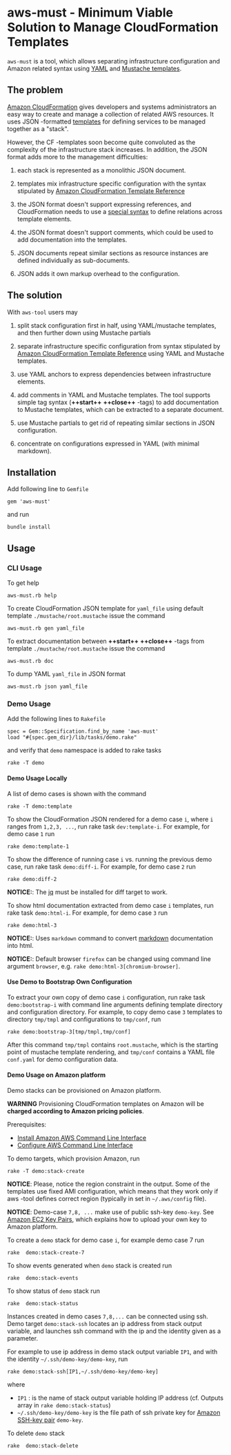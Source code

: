 # aws-must - Minimum Viable Solution to Manage CloudFormation Templates

`aws-must` is a tool, which allows separating infrastructure
configuration and Amazon related syntax using
[YAML](http://learnxinyminutes.com/docs/yaml) and
[Mustache templates](https://mustache.github.io/). 


## The problem

[Amazon CloudFormation](http://aws.amazon.com/cloudformation/) gives
developers and systems administrators an easy way to create and manage
a collection of related AWS resources.  It uses JSON -formatted
[templates](http://aws.amazon.com/cloudformation/aws-cloudformation-templates)
for defining services to be managed together as a "stack".

However, the CF -templates soon become quite convoluted as the
complexity of the infrastructure stack increases. In addition, the
JSON format adds more to the management difficulties:

1. each stack is represented as a monolithic JSON document.

2. templates mix infrastructure specific configuration with the syntax
   stipulated by
   [Amazon CloudFormation Template Reference](http://docs.aws.amazon.com/AWSCloudFormation/latest/UserGuide/template-reference.html)

3. the JSON format doesn't support expressing references, and
   CloudFormation needs to use a
   [special syntax](http://docs.aws.amazon.com/AWSCloudFormation/latest/UserGuide/intrinsic-function-reference-ref.html)
   to define relations across template elements.

4. the JSON format doesn't support comments, which could be used to
   add documentation into the templates.

5. JSON documents repeat similar sections as resource instances are
   defined individually as sub-documents.

6.  JSON adds it own markup overhead to the configuration.

## The solution

With `aws-tool` users may

1.  split stack configuration first in half, using YAML/mustache
    templates, and then further down using Mustache partials

2. separate infrastructure specific configuration from syntax
   stipulated by
   [Amazon CloudFormation Template Reference](http://docs.aws.amazon.com/AWSCloudFormation/latest/UserGuide/template-reference.html)
   using YAML and Mustache templates.

3. use YAML anchors to express dependencies between infrastructure
   elements.

4. add comments in YAML and Mustache templates. The tool supports
   simple tag syntax (**&plus;&plus;start&plus;&plus;**
   **&plus;&plus;close&plus;&plus;** -tags) to add documentation to
   Mustache templates, which can be extracted to a separate document.

5. use Mustache partials to get rid of repeating similar sections in
   JSON configuration.

6. concentrate on configurations expressed in YAML (with minimal markdown).


## Installation

Add following line to `Gemfile`

	gem 'aws-must'


and run

	bundle install
	

## Usage

### CLI  Usage

To get help 	

	aws-must.rb help

To create CloudFormation JSON template for `yaml_file` using default
template `./mustache/root.mustache` issue the command

	aws-must.rb gen yaml_file

To extract documentation between **&plus;&plus;start&plus;&plus;**
**&plus;&plus;close&plus;&plus;** -tags from template
`./mustache/root.mustache` issue the command

	aws-must.rb doc 

To dump YAML `yaml_file` in JSON format

	aws-must.rb json yaml_file


### Demo Usage

Add the following lines to `Rakefile`


	spec = Gem::Specification.find_by_name 'aws-must'
	load "#{spec.gem_dir}/lib/tasks/demo.rake"


and verify that `demo` namespace is added to rake tasks

	rake -T demo

#### Demo Usage Locally

A list of demo cases is shown with the command

	rake -T demo:template
	
To show the CloudFormation JSON rendered for a demo case `i`, where
`i` ranges from `1,2,3, ...`, run rake task `dev:template-i`. For
example, for demo case `1` run

	rake demo:template-1

To show the difference of running case `i` vs. running the previous
demo case, run rake task `demo:diff-i`. For example, for demo case `2`
run

	rake demo:diff-2
	
**NOTICE:**: The [jq](http://stedolan.github.io/jq/) must be installed
for diff target to work.

To show html documentation extracted from demo case `i` templates, run
rake task `demo:html-i`. For example, for demo case `3` run

	rake demo:html-3

**NOTICE:**: Uses `markdown` command to convert
[markdown](http://daringfireball.net/projects/markdown) documentation
into html.

**NOTICE:**: Default browser `firefox` can be changed using command
line argument `browser`, e.g. `rake demo:html-3[chromium-browser]`.

#### Use Demo to Bootstrap Own Configuration

To extract your own copy of demo case `i` configuration, run rake task
`demo:bootstrap-i` with command line arguments defining template
directory and configuration directory. For example, to copy demo case
`3` templates to directory `tmp/tmpl` and configurations to
`tmp/conf`, run

    rake demo:bootstrap-3[tmp/tmpl,tmp/conf]
	

After this command `tmp/tmpl` contains `root.mustache`, which is the
starting point of mustache template rendering, and `tmp/conf` contains
a YAML file `conf.yaml` for demo configuration data.


#### Demo Usage on Amazon platform

Demo stacks can be provisioned on Amazon platform.

**WARNING** Provisioning CloudFormation templates on Amazon will be
**charged according to Amazon pricing policies**.

Prerequisites:

* [Install Amazon AWS Command Line Interface](http://docs.aws.amazon.com/cli/latest/userguide/installing.html)
* [Configure AWS Command Line Interface](http://docs.aws.amazon.com/cli/latest/userguide/cli-chap-getting-started.html)

To demo targets, which provision Amazon, run

	rake -T demo:stack-create

**NOTICE**: Please, notice the region constraint in the output. Some
of the templates use fixed AMI configuration, which means that they
work only if aws -tool defines correct region (typically in set in
`~/.aws/config` file).

**NOTICE**: Demo-case `7,8, ...` make use of public ssh-key
`demo-key`. See
[Amazon EC2 Key Pairs](http://docs.aws.amazon.com/AWSEC2/latest/UserGuide/ec2-key-pairs.html),
which explains how to upload your own key to Amazon platform.

To create a `demo` stack for demo case `i`, for example demo case 7
run

	rake  demo:stack-create-7
	
To show events generated when `demo` stack is created run

	rake  demo:stack-events
	
To show status of `demo` stack run

	rake  demo:stack-status

Instances created in demo cases `7,8,...` can be connected using ssh.
Demo target `demo:stack-ssh` locates an ip address from stack output
variable, and launches ssh command with the ip and the identity given
as a parameter.

For example to use ip address in demo stack output variable `IP1`, and
with the identity `~/.ssh/demo-key/demo-key`, run

    rake demo:stack-ssh[IP1,~/.ssh/demo-key/demo-key]
	
where

* `IP1` : is the name of stack output variable holding IP address
  (cf. Outputs array in `rake demo:stack-status`)
* `~/.ssh/demo-key/demo-key` is the file path of ssh private key for
  [Amazon SSH-key pair](http://docs.aws.amazon.com/AWSEC2/latest/UserGuide/ec2-key-pairs.html)
  `demo-key`.


To delete `demo` stack

	rake  demo:stack-delete


	
	



	 


